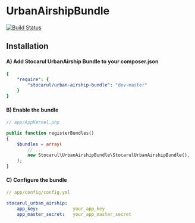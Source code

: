 UrbanAirshipBundle
==================

[![Build Status](https://travis-ci.org/stocarul/UrbanAirshipBundle.svg?branch=master)](https://travis-ci.org/stocarul/UrbanAirshipBundle)

## Installation

#### A) Add Stocarul UrbanAirship Bundle to your composer.json

```yaml
{
    "require": {
        "stocarul/urban-airship-bundle": "dev-master"
    }
}
```

#### B) Enable the bundle

```php
// app/AppKernel.php

public function registerBundles()
{
    $bundles = array(
        // ...
        new Stocarul\UrbanAirshipBundle\StocarulUrbanAirshipBundle(),
    );
}
```

#### C) Configure the bundle

```yaml
// app/config/config.yml

stocarul_urban_airship:
    app_key:             your_app_key
    app_master_secret:   your_app_master_secret
```
